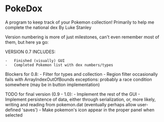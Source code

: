# PokeDox
A program to keep track of your Pokemon collection! Primarily to help me complete the national dex
By Luke Stanley

Version numbering is more of just milestones, can't even remember most of them, but here ya go:

VERSION 0.7 INCLUDES:

    -   Finished (visually) GUI
    -   Completed Pokemon list with dex numbers/types

Blockers for 0.8:
    -   Filter for types and collection
    -   Region filter occasionally fails with ArrayIndexOutOfBounds exceptions: probably a race condition somewhere (may be in button implementation)

TODO for final version (0.9 - 1.0):
    -   Implement the rest of the GUI
    -   Implement persistence of data, either through serialization, or, more likely, writing and reading from pokemon.dat (eventually perhaps allow user-defined 'saves')
    -   Make pokemon's icon appear in the proper panel when selected